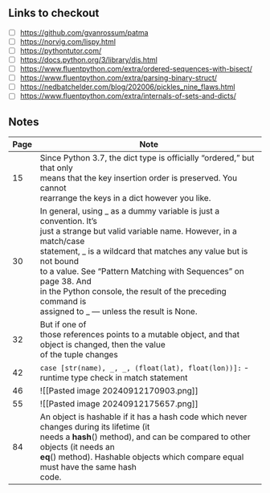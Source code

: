 ## Links to checkout
- [ ] https://github.com/gvanrossum/patma
- [ ] https://norvig.com/lispy.html
- [ ] https://pythontutor.com/
- [ ] https://docs.python.org/3/library/dis.html
- [ ] https://www.fluentpython.com/extra/ordered-sequences-with-bisect/
- [ ] https://www.fluentpython.com/extra/parsing-binary-struct/
- [ ] https://nedbatchelder.com/blog/202006/pickles_nine_flaws.html
- [ ] https://www.fluentpython.com/extra/internals-of-sets-and-dicts/

## Notes

| Page | Note                                                                                                                                                                                                                                                                                                                                                                                             |
| ---- | ------------------------------------------------------------------------------------------------------------------------------------------------------------------------------------------------------------------------------------------------------------------------------------------------------------------------------------------------------------------------------------------------ |
| 15   | Since Python 3.7, the dict type is officially “ordered,” but that only<br>means that the key insertion order is preserved. You cannot<br>rearrange the keys in a dict however you like.                                                                                                                                                                                                          |
| 30   | In general, using _ as a dummy variable is just a convention. It’s<br>just a strange but valid variable name. However, in a match/case<br>statement, _ is a wildcard that matches any value but is not bound<br>to a value. See “Pattern Matching with Sequences” on page 38. And<br>in the Python console, the result of the preceding command is<br>assigned to _ — unless the result is None. |
| 32   | But if one of<br>those references points to a mutable object, and that object is changed, then the value<br>of the tuple changes                                                                                                                                                                                                                                                                 |
| 42   | `case [str(name), _, _, (float(lat), float(lon))]:` - runtime type check in match statement                                                                                                                                                                                                                                                                                                      |
| 46   | ![[Pasted image 20240912170903.png]]                                                                                                                                                                                                                                                                                                                                                             |
| 55   | ![[Pasted image 20240912175657.png]]                                                                                                                                                                                                                                                                                                                                                             |
| 84   | An object is hashable if it has a hash code which never changes during its lifetime (it<br>needs a __hash__() method), and can be compared to other objects (it needs an<br>__eq__() method). Hashable objects which compare equal must have the same hash<br>code.                                                                                                                              |
